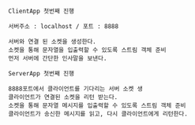     
    ClientApp 첫번째 진행
    
    서버주소 : localhost / 포트 : 8888

    서버와 연결 된 소켓을 생성한다.
    소켓을 통해 문자열을 입출력할 수 있도록 스트림 객체 준비
    먼저 서버에 간단한 인사말을 보낸다.
    
    ServerApp 첫번째 진행
    
    8888포트에서 클라이언트를 기다리는 서버 소켓 생
    클라이언트가 연결된 소켓을 리턴 받는다.
    소켓을 통해 문자열 메시지를 입출력할 수 있도록 스트림 객체 준비
    클라이언트가 송신한 메시지를 읽고, 다시 클라이언트에게 리턴한다.